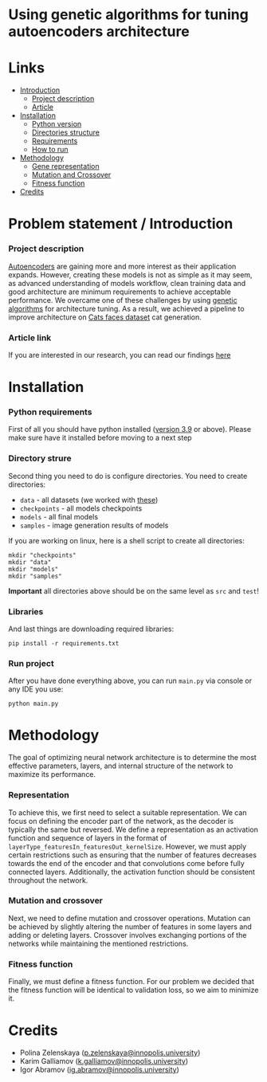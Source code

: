 # Using genetic algorithms for tuning autoencoders architecture

# Links
* [Introduction](#problem-statement--introduction)
  * [Project description](#project-description)
  * [Article](https://drive.google.com/file/d/13g3zIlCQYJ6vfD-62MEhq0lYbYSEyAOm/view?usp=share_link)
* [Installation](#installation)
  * [Python version](#python-requirements)
  * [Directories structure](#directory-strure)
  * [Requirements](#libraries)
  * [How to run](#run-project)
* [Methodology](#methodology)
  * [Gene representation](#representation)
  * [Mutation and Crossover](#mutation-and-crossover)
  * [Fitness function](#fitness-function)
* [Credits](#credits)



# Problem statement / Introduction

### Project description
[Autoencoders](https://en.wikipedia.org/wiki/Autoencoder) are gaining 
more and more interest as their application expands. 
However, creating these models is not as simple 
as it may seem, as advanced understanding of models workflow, 
clean training data and good architecture are minimum requirements 
to achieve acceptable performance. 
We overcame one of these challenges by using 
[genetic algorithms](https://en.wikipedia.org/wiki/Genetic_algorithm) 
for architecture tuning. As a result, we achieved a pipeline to improve
architecture on [Cats faces dataset](https://www.kaggle.com/datasets/spandan2/cats-faces-64x64-for-generative-models)
cat generation.

### Article link
If you are interested in our research, you can read our findings [here](https://drive.google.com/file/d/13g3zIlCQYJ6vfD-62MEhq0lYbYSEyAOm/view?usp=share_link)


# Installation
### Python requirements
First of all you should have python installed ([version 3.9](https://www.python.org/downloads/) or above). 
Please make sure have it installed before moving to a next step

### Directory strure
Second thing you need to do is configure directories. You need to create directories:
* `data` - all datasets (we worked with [these](https://drive.google.com/drive/folders/1XaxLegjsSXP0ReW9h0h2E4wpWlUBBTh4))
* `checkpoints` - all models checkpoints 
* `models` -  all final models
* `samples` - image generation results of models

If you are working on linux, here is a shell script to create all directories:
```shell
mkdir "checkpoints"
mkdir "data"
mkdir "models"
mkdir "samples"
```

**Important** all directories above should be on the same level as `src` and `test`!

### Libraries
And last things are downloading required libraries:
```shell
pip install -r requirements.txt
```

### Run project
After you have done everything above, you can run `main.py` via console or any IDE you use:
```shell
python main.py
```


# Methodology

The goal of optimizing neural network architecture is to determine the most effective parameters, layers, 
and internal structure of the network to maximize its performance.

### Representation
To achieve this, we first need to select a suitable representation. We can focus on defining the encoder 
part of the network, as the decoder is typically the same but reversed. We define a representation as an 
activation function and sequence of layers in the format of `layerType_featuresIn_featuresOut_kernelSize`. 
However, we must apply certain restrictions such as ensuring that the number of features decreases towards the 
end of the encoder and that convolutions come before fully connected layers. Additionally, the activation 
function should be consistent throughout the network.

### Mutation and crossover
Next, we need to define mutation and crossover operations. Mutation can be achieved by slightly 
altering the number of features in some layers and adding or deleting layers. Crossover involves exchanging 
portions of the networks while maintaining the mentioned restrictions.

### Fitness function
Finally, we must define a fitness function. For our problem we decided that the fitness function will 
be identical to validation loss, so we aim to minimize it.



# Credits
* Polina Zelenskaya (p.zelenskaya@innopolis.university)
* Karim Galliamov (k.galliamov@innopolis.university)
* Igor Abramov (ig.abramov@innopolis.university)